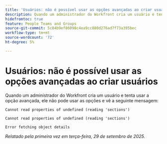 ```yaml
---
title: 'Usuários: não é possível usar as opções avançadas ao criar usuários'
description: Quando um administrador do Workfront cria um usuário e tenta usar a opção avançada, ele não pode usar as opções e vê uma mensagem de erro
hidefromtoc: true
feature: People Teams and Groups
source-git-commit: 5c84b9ef86098c4ea9cc880d276ad7f73a395bec
workflow-type: tm+mt
source-wordcount: '72'
ht-degree: 5%

---
```



# Usuários: não é possível usar as opções avançadas ao criar usuários

Quando um administrador do Workfront cria um usuário e tenta usar a opção avançada, ele não pode usar as opções e vê a seguinte mensagem:

```
Cannot read properties of undefined (reading 'sections')

Cannot read properties of undefined (reading 'sections')

Error fetching object details
```

_Relatado pela primeira vez em terça-feira, 29 de setembro de 2025._
